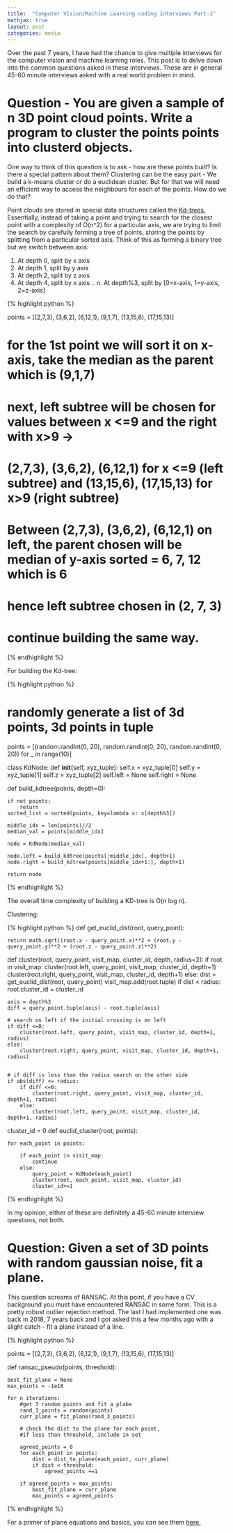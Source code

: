 ```yaml
---
title:  "Computer Vision/Machine Learning coding interviews Part-1"
mathjax: true
layout: post
categories: media
---
```


Over the past 7 years, I have had the chance to give multiple interviews for the computer vision and machine learning roles. This post is to delve down into the common questions asked in these interviews. These are in general 45-60 minute interviews asked with a real world problem in mind. 



# Question - You are given a sample of n 3D point cloud points. Write a program to cluster the points points into clusterd objects.

One way to think of this question is to ask - how are these points built? Is there a special pattern about them? Clustering can be the easy part - We build a k-means cluster or do a euclidean cluster. But for that we will need an efficient way to access the neighbours for each of the points. How do we do that?

Point clouds are stored in special data structures called the [Kd-trees.](https://en.wikipedia.org/wiki/K-d_tree#:~:text=k%2Dd%20trees%20are%20a,Creating%20point%20clouds.) Essentially, instead of taking a point and trying to search for the closest point with a complexity of O(n^2) for a particular axis, we are trying to limit the search by carefully forming a tree of points, storing the points by splitting from a particular sorted axis. Think of this as forming a binary tree but we switch between axis:

1. At depth 0, split by x axis
2. At depth 1, split by y axis
3. At depth 2, split by z axis
3. At depth 4, split by x axis
..
n. At depth%3, split by [0=x-axis, 1=y-axis, 2=z-axis]


{% highlight python %}

points = [(2,7,3), (3,6,2), (6,12,1), (9,1,7), (13,15,6), (17,15,13)]



# for the 1st point we will sort it on x-axis, take the median as the parent which is (9,1,7)
# next, left subtree will be chosen for values between x <=9 and the right with x>9 -> 
# (2,7,3), (3,6,2), (6,12,1) for x <=9 (left subtree) and (13,15,6), (17,15,13) for x>9 (right subtree)
# Between (2,7,3), (3,6,2), (6,12,1) on left, the parent chosen will be median of y-axis sorted = 6, 7, 12 which is 6
# hence left subtree chosen in (2, 7, 3)
# continue building the same way.

{% endhighlight %}




For building the Kd-tree:


{% highlight python %}
# randomly generate a list of 3d points, 3d points in tuple

points = [(random.randint(0, 20), random.randint(0, 20), random.randint(0, 20)) for _ in range(10)]

class KdNode:
    def __init__(self, xyz_tuple):
        self.x = xyz_tuple[0]
        self.y = xyz_tuple[1]
        self.z = xyz_tuple[2]
        self.left = None
        self.right = None


def build_kdtree(points, depth=0):

    if not points:
        return
    sorted_list = sorted(points, key=lambda x: x[depth%3])
    
    middle_idx = len(points)//2
    median_val = points[middle_idx]

    node = KdNode(median_val)

    node.left = build_kdtree(points[:middle_idx], depth+1)
    node.right = build_kdtree(points[middle_idx+1:], depth+1)

    return node

{% endhighlight %}

The overall time complexity of building a KD-tree is O(n log n).


Clustering:

{% highlight python %}
def get_euclid_dist(root, query_point):

    return math.sqrt((root.x - query_point.x)**2 + (root.y - query_point.y)**2 + (root.z - query_point.z)**2)



def cluster(root, query_point, visit_map, cluster_id, depth, radius=2):
    if root in visit_map:
        cluster(root.left, query_point, visit_map, cluster_id, depth+1)
        cluster(root.right, query_point, visit_map, cluster_id, depth+1)
    else:
        dist = get_euclid_dist(root, query_point)
        visit_map.add(root.tuple)
        if  dist < radius:
            root.cluster_id = cluster_id
    
    axis = depth%3
    diff = query_point.tuple[axis] - root.tuple[axis]

    # search on left if the initial crossing is on left
    if diff <=0:
        cluster(root.left, query_point, visit_map, cluster_id, depth+1, radius)
    else:
        cluster(root.right, query_point, visit_map, cluster_id, depth+1, radius)

    
    # if diff is less than the radius search on the other side
    if abs(diff) <= radius:
        if diff <=0:
            cluster(root.right, query_point, visit_map, cluster_id, depth+1, radius)
        else:
            cluster(root.left, query_point, visit_map, cluster_id, depth+1, radius)



cluster_id = 0
def euclid_cluster(root, points):

    for each_point in points:

        if each_point in visit_map:
            continue
        else:
            query_point = KdNode(each_point)
            cluster(root, each_point, visit_map, cluster_id)
            cluster_id+=1


{% endhighlight %}


In my opinion, either of these are definitely a 45-60 minute interview questions, not both.



# Question: Given a set of 3D points with random gaussian noise, fit a plane.

This question screams of RANSAC. At this point, if you have a CV background you must have encountered RANSAC in some form. This is a pretty robust outlier rejection method. The last I had implemented one was back in 2018, 7 years back and I got asked this a few months ago with a slight catch - fit a plane instead of a line. 



{% highlight python %}

points = [(2,7,3), (3,6,2), (6,12,1), (9,1,7), (13,15,6), (17,15,13)]

def ransac_pseudo(points, threshold):

    
    best_fit_plane = None
    max_points = -1e18
   
    for n iterations:
        #get 3 random points and fit a plabe
        rand_3_points = random(points)
        curr_plane = fit_plane(rand_3_points)
        
        # check the dist to the plane for each point,
        #if less than threshold, include in set
        
        agreed_points = 0
        for each_point in points:
            dist = dist_to_plane(each_point, curr_plane)
            if dist < threshold:
                agreed_points +=1

        if agreed_points > max_points:
            best_fit_plane = curr_plane
            max_points = agreed_points 


{% endhighlight %}

For a primer of plane equations and basics, you can see them [here.](https://github.com/kartikmadhira1/kartikmadhira1.github.io/blob/master/_data/post1/Ransac.pdf)